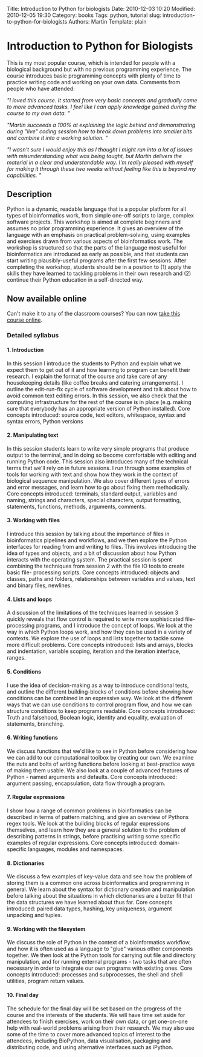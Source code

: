 Title: Introduction to Python for biologists
Date: 2010-12-03 10:20
Modified: 2010-12-05 19:30
Category: books
Tags: python, tutorial
slug: introduction-to-python-for-biologists
Authors: Martin
Template: plain


# Introduction to Python for Biologists

This is my most popular course, which is intended for people with a biological background but with no previous programming experience. The course introduces basic programming concepts with plenty of time to practice writing code and working on your own data. Comments from people who have attended:

*"I loved this course. It started from very basic concepts and gradually came to more advanced tasks. I feel like I can apply knowledge gained during the course to my own data. "*

*"Martin succeeds a 100% at explaining the logic behind and demonstrating during "live" coding session how to break down problems into smaller bits and combine it into a working solution. "*

*"I wasn't sure I would enjoy this as I thought I might run into a lot of issues with misunderstanding what was being taught, but Martin delivers the material in a clear and understandable way. I'm really pleased with myself for making it through these two weeks without feeling like this is beyond my capabilities. "*

## Description
Python is a dynamic, readable language that is a popular platform for all types of bioinformatics work, from simple one-off scripts to large, complex software projects. This workshop is aimed at complete beginners and assumes no prior programming experience. It gives an overview of the language with an emphasis on practical problem-solving, using examples and exercises drawn from various aspects of bioinformatics work. The workshop is structured so that the parts of the language most useful for bioinformatics are introduced as early as possible, and that students can start writing plausibly-useful programs after the first few sessions. After completing the workshop, students should be in a position to (1) apply the skills they have learned to tackling problems in their own research and (2) continue their Python education in a self-directed way.

## Now available online
Can't make it to any of the classroom courses? You can now [take this course online](/python-for-biologists-online-course).



### Detailed syllabus

#### 1\. Introduction

In this session I introduce the students to Python and explain what we expect them to get out of it and how learning to program can benefit their research. I explain the format of the course and take care of any housekeeping details (like coffee breaks and catering arrangements). I outline the edit-run-fix cycle of software development and talk about how to avoid common text editing errors. In this session, we also check that the computing infrastructure for the rest of the course is in place (e.g. making sure that everybody has an appropriate version of Python installed). Core concepts introduced: source code, text editors, whitespace, syntax and syntax errors, Python versions

#### 2\. Manipulating text

In this session students learn to write very simple programs that produce output to the terminal, and in doing so become comfortable with editing and running Python code. This session also introduces many of the technical terms that we'll rely on in future sessions. I run through some examples of tools for working with text and show how they work in the context of biological sequence manipulation. We also cover different types of errors and error messages, and learn how to go about fixing them methodically. Core concepts introduced: terminals, standard output, variables and naming, strings and characters, special characters, output formatting, statements, functions, methods, arguments, comments.

#### 3\. Working with files

I introduce this session by talking about the importance of files in bioinformatics pipelines and workflows, and we then explore the Python interfaces for reading from and writing to files. This involves introducing the idea of types and objects, and a bit of discussion about how Python interacts with the operating system. The practical session is spent combining the techniques from session 2 with the file IO tools to create basic file- processing scripts. Core concepts introduced: objects and classes, paths and folders, relationships between variables and values, text and binary files, newlines.

#### 4\. Lists and loops

A discussion of the limitations of the techniques learned in session 3 quickly reveals that flow control is required to write more sophisticated file-processing programs, and I introduce the concept of loops. We look at the way in which Python loops work, and how they can be used in a variety of contexts. We explore the use of loops and lists together to tackle some more difficult problems. Core concepts introduced: lists and arrays, blocks and indentation, variable scoping, iteration and the iteration interface, ranges.

#### 5\. Conditions

I use the idea of decision-making as a way to introduce conditional tests, and outline the different building-blocks of conditions before showing how conditions can be combined in an expressive way. We look at the different ways that we can use conditions to control program flow, and how we can structure conditions to keep programs readable. Core concepts introduced: Truth and falsehood, Boolean logic, identity and equality, evaluation of statements, branching.

#### 6\. Writing functions

We discuss functions that we'd like to see in Python before considering how we can add to our computational toolbox by creating our own. We examine the nuts and bolts of writing functions before looking at best-practice ways of making them usable. We also look at a couple of advanced features of Python - named arguments and defaults. Core concepts introduced: argument passing, encapsulation, data flow through a program.

#### 7\. Regular expressions

I show how a range of common problems in bioinformatics can be described in terms of pattern matching, and give an overview of Pythons regex tools. We look at the building blocks of regular expressions themselves, and learn how they are a general solution to the problem of describing patterns in strings, before practising writing some specific examples of regular expressions. Core concepts introduced: domain-specific languages, modules and namespaces.

#### 8\. Dictionaries

We discuss a few examples of key-value data and see how the problem of storing them is a common one across bioinformatics and programming in general. We learn about the syntax for dictionary creation and manipulation before talking about the situations in which dictionaries are a better fit that the data structures we have learned about thus far. Core concepts introduced: paired data types, hashing, key uniqueness, argument unpacking and tuples.

#### 9\. Working with the filesystem

We discuss the role of Python in the context of a bioinformatics workflow, and how it is often used as a language to "glue" various other components together. We then look at the Python tools for carrying out file and directory manipulation, and for running external programs - two tasks that are often necessary in order to integrate our own programs with existing ones. Core concepts introduced: processes and subprocesses, the shell and shell utilities, program return values.

#### 10\. Final day

The schedule for the final day will be set based on the progress of the course and the interests of the students. We will have time set aside for attendees to finish exercises, work on their own data, or get one-on-one help with real-world problems arising from their research. We may also use some of the time to cover more advanced topics of interest to the attendees, including BioPython, data visualisation, packaging and distributing code, and using alternative interfaces such as iPython.




